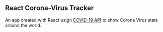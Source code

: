 ## React Corona-Virus Tracker

An app created with React usign [COVID-19 API](https://github.com/mathdroid/covid-19-api) to show Corona Virus stats around the world.
